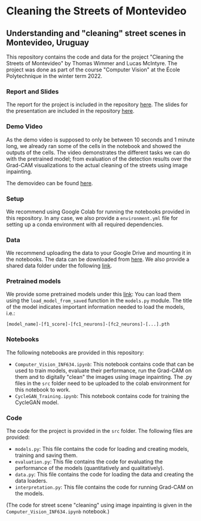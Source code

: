 # Cleaning the Streets of Montevideo

## Understanding and "cleaning" street scenes in Montevideo, Uruguay

This repository contains the code and data for the project "Cleaning the Streets of Montevideo" by Thomas Wimmer and
Lucas McIntyre.
The project was done as part of the course "Computer Vision" at the École Polytechnique in the winter term 2022.

### Report and Slides

The report for the project is included in the repository [here](INF634-WIMMER-MCINTYRE.pdf).
The slides for the presentation are included in the repository [here](INF634-WIMMER-MCINTYRE-presentation.pdf).

### Demo Video

As the demo video is supposed to only be between 10 seconds and 1 minute long, we already ran some of the cells in the
notebook and showed the outputs of the cells. The video demonstrates the different tasks we can do with the pretrained
model; from evaluation of the detection results over the Grad-CAM visualizations to the actual cleaning of the streets
using image inpainting.

The demovideo can be found [here](INF634-WIMMER-MCINTYRE-demovideo.mp4).

### Setup

We recommend using Google Colab for running the notebooks provided in this repository.
In any case, we also provide a `environment.yml` file for setting up a conda environment with all required dependencies.

### Data

We recommend uploading the data to your Google Drive and mounting it in the notebooks.
The data can be downloaded from [here](https://www.kaggle.com/rodrigolaguna/clean-dirty-containers-in-montevideo).
We also provide a shared data folder under the
following [link](https://drive.google.com/drive/folders/1cI05rApTmmtGiYPJ4dbITSK2E9TdRagk?usp=sharing).

### Pretrained models

We provide some pretrained models under
this [link](https://drive.google.com/drive/folders/1-zKErO0z9cac12g59f69BF2FgeFhisDq?usp=sharing):
You can load them using the `load_model_from_saved` function in the `models.py` module.
The title of the model indicates important information needed to load the models, i.e.:

`[model_name]-[f1_score]-[fc1_neurons]-[fc2_neurons]-[...].pth`

### Notebooks

The following notebooks are provided in this repository:

- `Computer_Vision_INF634.ipynb`: This notebook contains code that can be used to train models, evaluate their
  performance, run the Grad-CAM on them and to digitally "clean" the images using image inpainting. The .py files in the
  `src` folder need to be uploaded to the colab environment for this notebook to work.
- `CycleGAN_Training.ipynb`: This notebook contains code for training the CycleGAN model.

### Code

The code for the project is provided in the `src` folder.
The following files are provided:

- `models.py`: This file contains the code for loading and creating models, training and saving them.
- `evaluation.py`: This file contains the code for evaluating the performance of the models (quantitatively and
  qualitatively).
- `data.py`: This file contains the code for loading the data and creating the data loaders.
- `interpretation.py`: This file contains the code for running Grad-CAM on the models.

(The code for street scene "cleaning" using image inpainting is given in the `Computer_Vision_INF634.ipynb` notebook.)
